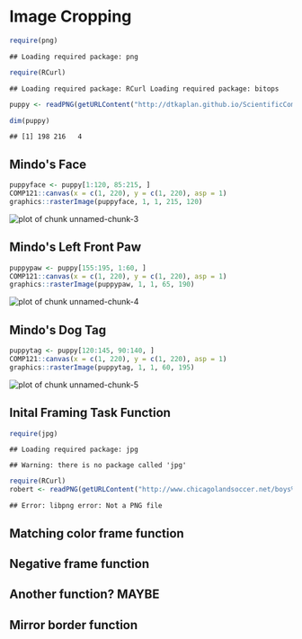 Image Cropping
========================================================


```r
require(png)
```

```
## Loading required package: png
```

```r
require(RCurl)
```

```
## Loading required package: RCurl Loading required package: bitops
```

```r
puppy <- readPNG(getURLContent("http://dtkaplan.github.io/ScientificComputing/Resources/Images/mindo.png"))
```



```r
dim(puppy)
```

```
## [1] 198 216   4
```


## Mindo's Face

```r
puppyface <- puppy[1:120, 85:215, ]
COMP121::canvas(x = c(1, 220), y = c(1, 220), asp = 1)
graphics::rasterImage(puppyface, 1, 1, 215, 120)
```

![plot of chunk unnamed-chunk-3](figure/unnamed-chunk-3.png) 


## Mindo's Left Front Paw

```r
puppypaw <- puppy[155:195, 1:60, ]
COMP121::canvas(x = c(1, 220), y = c(1, 220), asp = 1)
graphics::rasterImage(puppypaw, 1, 1, 65, 190)
```

![plot of chunk unnamed-chunk-4](figure/unnamed-chunk-4.png) 


## Mindo's Dog Tag

```r
puppytag <- puppy[120:145, 90:140, ]
COMP121::canvas(x = c(1, 220), y = c(1, 220), asp = 1)
graphics::rasterImage(puppytag, 1, 1, 60, 195)
```

![plot of chunk unnamed-chunk-5](figure/unnamed-chunk-5.png) 


## Inital Framing Task Function

```r
require(jpg)
```

```
## Loading required package: jpg
```

```
## Warning: there is no package called 'jpg'
```

```r
require(RCurl)
robert <- readPNG(getURLContent("http://www.chicagolandsoccer.net/boys%202011/2011%20boys%20photos/BEN%20v%20CARM/DPP_6267-002.JPG"))
```

```
## Error: libpng error: Not a PNG file
```


## Matching color frame function



## Negative frame function



## Another function? MAYBE



## Mirror border function






